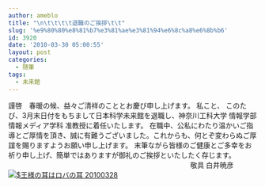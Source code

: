 ```yaml
---
author: ameblo
title: "\n\t\t\t\t退職のご挨拶\t\t"
slug: '%e9%80%80%e8%81%b7%e3%81%ae%e3%81%94%e6%8c%a8%e6%8b%b6'
id: 3920
date: '2010-03-30 05:00:55'
layout: post
categories:
  - 随筆
tags:
  - 未来館
---
```


謹啓　春暖の候、益々ご清祥のこととお慶び申し上げます。 私こと、 このたび、3月末日付をもちまして日本科学未来館を退職し、神奈川工科大学 情報学部 情報メディア学科 准教授に着任いたします。 在職中、公私にわたり温かいご指導とご厚情を頂き、誠に有難うございました。これからも、何とぞ変わらぬご厚誼を賜りますようお願い申し上げます。 末筆ながら皆様のご健康とご多幸をお祈り申し上げ、簡単ではありますが御礼のご挨拶といたしたく存じます。 　　　　　　　　　　　　　　　　　　　　　　　　　　 敬具 白井暁彦　 [![$王様の耳はロバの耳 20100328](http://blog-imgs-42.fc2.com/a/k/i/akihikofr/blog_import_4f56528e4cd60.jpg)](http://blog-imgs-42.fc2.com/a/k/i/akihikofr/blog_import_4f56528e60b9b.jpg)